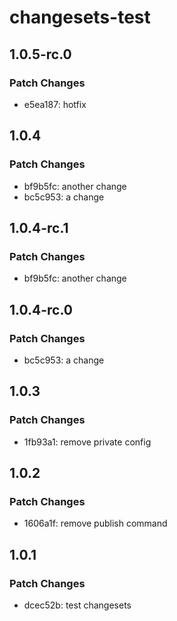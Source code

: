 # changesets-test

## 1.0.5-rc.0

### Patch Changes

- e5ea187: hotfix

## 1.0.4

### Patch Changes

- bf9b5fc: another change
- bc5c953: a change

## 1.0.4-rc.1

### Patch Changes

- bf9b5fc: another change

## 1.0.4-rc.0

### Patch Changes

- bc5c953: a change

## 1.0.3

### Patch Changes

- 1fb93a1: remove private config

## 1.0.2

### Patch Changes

- 1606a1f: remove publish command

## 1.0.1

### Patch Changes

- dcec52b: test changesets
